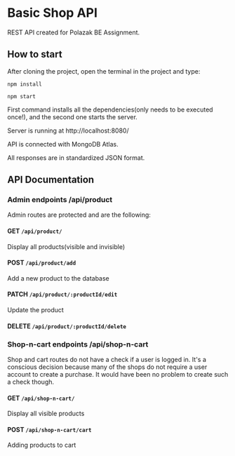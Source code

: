 # Basic Shop API

REST API created for Polazak BE Assignment.

## How to start

After cloning the project, open the terminal in the project and type:

```
npm install

npm start
```

First command installs all the dependencies(only needs to be executed once!), and the second one starts the server.

Server is running at http://localhost:8080/

API is connected with MongoDB Atlas.

All responses are in standardized JSON format.

## API Documentation

### Admin endpoints /api/product

Admin routes are protected and are the following:

#### GET `/api/product/`

Display all products(visible and invisible)

#### POST `/api/product/add`

Add a new product to the database

#### PATCH `/api/product/:productId/edit`

Update the product

#### DELETE `/api/product/:productId/delete`

### Shop-n-cart endpoints /api/shop-n-cart

Shop and cart routes do not have a check if a user is logged in. It's a conscious decision because many of the shops do not require a user account to create a purchase. It would have been no problem to create such a check though.

#### GET `/api/shop-n-cart/`

Display all visible products

#### POST `/api/shop-n-cart/cart`

Adding products to cart
